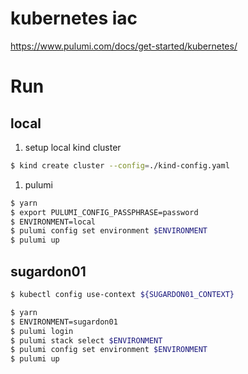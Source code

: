 # kubernetes iac

https://www.pulumi.com/docs/get-started/kubernetes/

# Run

## local

1. setup local kind cluster

```bash
$ kind create cluster --config=./kind-config.yaml
```

1. pulumi

```bash
$ yarn
$ export PULUMI_CONFIG_PASSPHRASE=password
$ ENVIRONMENT=local
$ pulumi config set environment $ENVIRONMENT
$ pulumi up
```

## sugardon01

```bash
$ kubectl config use-context ${SUGARDON01_CONTEXT}

$ yarn
$ ENVIRONMENT=sugardon01
$ pulumi login
$ pulumi stack select $ENVIRONMENT
$ pulumi config set environment $ENVIRONMENT
$ pulumi up
```

